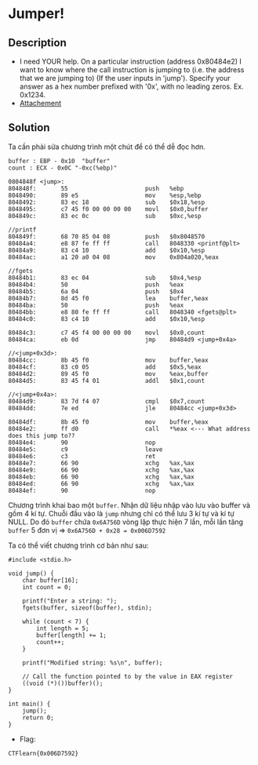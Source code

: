 # Jumper!

## Description

* I need YOUR help. On a particular instruction (address 0x80484e2) I want to know where the call instruction is jumping to (i.e. the address that we are jumping to) (If the user inputs in 'jump'). Specify your answer as a hex number prefixed with '0x', with no leading zeros. Ex. 0x1234.
* [Attachement](https://mega.nz/#!SPwVzbQD!oSwwdjhel_hhJ6DzlWYPJk4O5mShUZbWMaPtC1amXlA)

## Solution
Ta cần phải sửa chương trình một chút để có thể dễ đọc hơn.
```
buffer : EBP - 0x10  "buffer"
count : ECX - 0x0C "-0xc(%ebp)"

0804848f <jump>:
804848f:       55                      push   %ebp
8048490:       89 e5                   mov    %esp,%ebp
8048492:       83 ec 18                sub    $0x18,%esp
8048495:       c7 45 f0 00 00 00 00    movl   $0x0,buffer
804849c:       83 ec 0c                sub    $0xc,%esp

//printf
804849f:       68 70 85 04 08          push   $0x8048570
80484a4:       e8 87 fe ff ff          call   8048330 <printf@plt>
80484a9:       83 c4 10                add    $0x10,%esp
80484ac:       a1 20 a0 04 08          mov    0x804a020,%eax

//fgets
80484b1:       83 ec 04                sub    $0x4,%esp
80484b4:       50                      push   %eax
80484b5:       6a 04                   push   $0x4
80484b7:       8d 45 f0                lea    buffer,%eax
80484ba:       50                      push   %eax
80484bb:       e8 80 fe ff ff          call   8048340 <fgets@plt>
80484c0:       83 c4 10                add    $0x10,%esp

80484c3:       c7 45 f4 00 00 00 00    movl   $0x0,count
80484ca:       eb 0d                   jmp    80484d9 <jump+0x4a>

//<jump+0x3d>:
80484cc:       8b 45 f0                mov    buffer,%eax
80484cf:       83 c0 05                add    $0x5,%eax
80484d2:       89 45 f0                mov    %eax,buffer
80484d5:       83 45 f4 01             addl   $0x1,count

//<jump+0x4a>:
80484d9:       83 7d f4 07             cmpl   $0x7,count
80484dd:       7e ed                   jle    80484cc <jump+0x3d>

80484df:       8b 45 f0                mov    buffer,%eax
80484e2:       ff d0                   call   *%eax <--- What address does this jump to??
80484e4:       90                      nop
80484e5:       c9                      leave
80484e6:       c3                      ret
80484e7:       66 90                   xchg   %ax,%ax
80484e9:       66 90                   xchg   %ax,%ax
80484eb:       66 90                   xchg   %ax,%ax
80484ed:       66 90                   xchg   %ax,%ax
80484ef:       90                      nop
```

Chương trình khai bao một `buffer`.
Nhận dữ liệu nhập vào lưu vào buffer và gồm 4 kí tự. Chuỗi đầu vào là `jump` nhưng chỉ có thể lưu 3 kí tự và kí tự NULL. Do đó `buffer` chứa `0x6A756D`
vòng lặp thực hiện 7 lần, mỗi lần tăng `buffer` 5 đơn vị => `0x6A756D + 0x28 = 0x006D7592`

Ta có thể viết chương trình cơ bản như sau:

```
#include <stdio.h>

void jump() {
    char buffer[16];
    int count = 0;

    printf("Enter a string: ");
    fgets(buffer, sizeof(buffer), stdin);

    while (count < 7) {
        int length = 5;
        buffer[length] += 1;
        count++;
    }

    printf("Modified string: %s\n", buffer);

    // Call the function pointed to by the value in EAX register
    ((void (*)())buffer)();
}

int main() {
    jump();
    return 0;
}
```

* Flag:

```
CTFlearn{0x006D7592}
```
